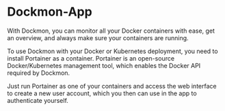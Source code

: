 # Dockmon-App

With Dockmon, you can monitor all your Docker containers with ease, get an overview, and always make sure your containers are running.

To use Dockmon with your Docker or Kubernetes deployment, you need to install Portainer as a container. Portainer is an open-source Docker/Kubernetes management tool, which enables the Docker API required by Dockmon.

Just run Portainer as one of your containers and access the web interface to create a new user account, which you then can use in the app to authenticate yourself.